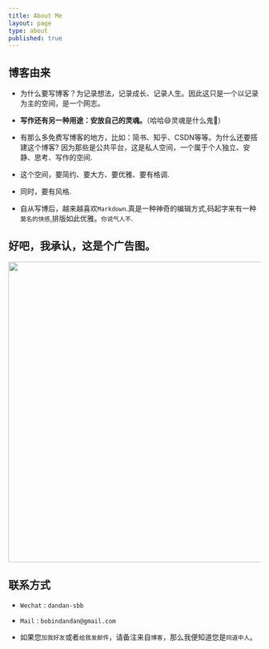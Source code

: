 ```yaml
---
title: About Me
layout: page
type: about
published: true
---
```

## 博客由来

- 为什么要写博客？为记录想法，记录成长、记录人生。因此这只是一个以记录为主的空间，是一个网志。

- **写作还有另一种用途：安放自己的灵魂。**（哈哈😄灵魂是什么鬼👻）

- 有那么多免费写博客的地方，比如：简书、知乎、CSDN等等。为什么还要搭建这个博客? 因为那些是公共平台，这是私人空间，一个属于个人独立、安静、思考、写作的空间. 

- 这个空间，要简约、要大方、要优雅、要有格调. 

- 同时，要有风格. 

- 自从写博后，越来越喜欢`Markdown`.真是一种神奇的编辑方式,码起字来有一种`莫名的快感`,排版如此优雅。`你说气人不`.

## 好吧，我承认，这是个广告图。


<div align="center"><img width="600" height="auto" src="https://www.bobinsun.cn/assets/images/QR-code.jpg"/></div>

## 联系方式


- `Wechat` : `dandan-sbb`

- `Mail` : `bobindandan@gmail.com`

- 如果您`加我好友`或者`给我发邮件`，请备注来自`博客`，那么我便知道您是`同道中人`。